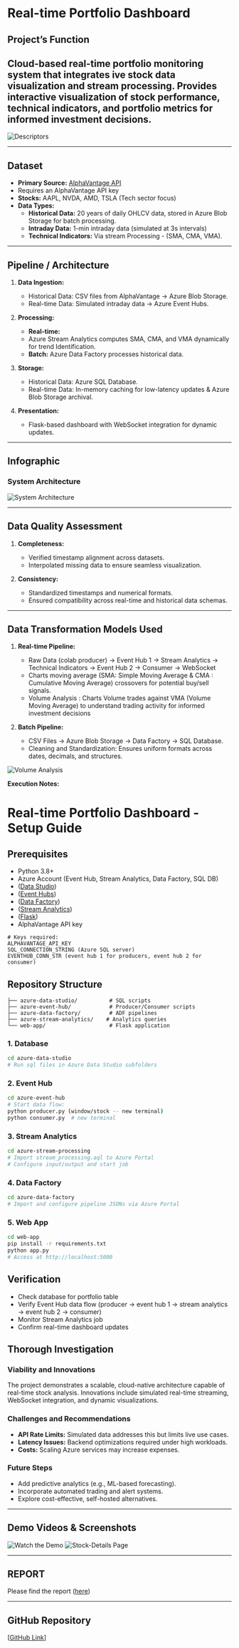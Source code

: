 # Real-time Portfolio Dashboard 
  

## Project’s Function
Cloud-based real-time portfolio monitoring system that integrates ive stock data visualization and stream processing. Provides interactive visualization of stock performance, technical indicators, and portfolio metrics for informed investment decisions.
---
![Descriptors](https://github.com/Beenaa99/Azure_AlphaVantage_Stock_Portfolio_Dashboard/blob/main/demo_videos/descriptors.gif)


---

## Dataset
- **Primary Source:** [AlphaVantage API](https://www.alphavantage.co/documentation/)
-  Requires an AlphaVantage API key
- **Stocks:** AAPL, NVDA, AMD, TSLA (Tech sector focus)  
- **Data Types:**  
  - **Historical Data:** 20 years of daily OHLCV data, stored in Azure Blob Storage for batch processing.  
  - **Intraday Data:** 1-min intraday data (simulated at 3s intervals)  
  - **Technical Indicators:** Via stream Processing - (SMA, CMA, VMA).  

---

## Pipeline / Architecture
1. **Data Ingestion:**  
   - Historical Data: CSV files from AlphaVantage → Azure Blob Storage.  
   - Real-time Data: Simulated intraday data → Azure Event Hubs.  

2. **Processing:**  
   - **Real-time:**
   - Azure Stream Analytics computes SMA, CMA, and VMA dynamically for trend Identification.
   - **Batch:** Azure Data Factory processes historical data.  

3. **Storage:**  
   - Historical Data: Azure SQL Database.  
   - Real-time Data: In-memory caching for low-latency updates & Azure Blob Storage archival.  

4. **Presentation:**  
   - Flask-based dashboard with WebSocket integration for dynamic updates.  

---
## Infographic
### System Architecture
![System Architecture](https://github.com/Beenaa99/Azure_AlphaVantage_Stock_Portfolio_Dashboard/blob/main/images/system_arch.png?raw=true)


---

## Data Quality Assessment
1. **Completeness:**  
   - Verified timestamp alignment across datasets.  
   - Interpolated missing data to ensure seamless visualization.  

2. **Consistency:**  
   - Standardized timestamps and numerical formats.  
   - Ensured compatibility across real-time and historical data schemas.  

---

## Data Transformation Models Used
1. **Real-time Pipeline:**  
   - Raw Data (colab producer) → Event Hub 1 → Stream Analytics → Technical Indicators → Event Hub 2 → Consumer → WebSocket
   - Charts moving average (SMA: Simple Moving Average & CMA : Cumulative Moving Average) crossovers for potential buy/sell signals.
   - Volume Analysis : Charts Volume trades against VMA (Volume Moving Average) to understand trading activity for informed investment decisions
  
2. **Batch Pipeline:**  
   - CSV Files → Azure Blob Storage → Data Factory → SQL Database.  
   - Cleaning and Standardization: Ensures uniform formats across dates, decimals, and structures.

![Volume Analysis](https://github.com/Beenaa99/Azure_AlphaVantage_Stock_Portfolio_Dashboard/blob/main/demo_videos/volume%20analysis.gif)


**Execution Notes:**  
# Real-time Portfolio Dashboard - Setup Guide

## Prerequisites
- Python 3.8+
- Azure Account (Event Hub, Stream Analytics, Data Factory, SQL DB)
- ([Data Studio](https://azure.microsoft.com/en-us/products/data-studio))
- ([Event Hubs](https://azure.microsoft.com/en-us/products/event-hubs))
- ([Data Factory](https://azure.microsoft.com/en-us/products/data-factory))
- ([Stream Analytics](https://azure.microsoft.com/en-us/products/stream-analytics))
- ([Flask](https://flask.palletsprojects.com/en/stable/))
- AlphaVantage API key

```
# Keys required:
ALPHAVANTAGE_API_KEY
SQL_CONNECTION_STRING (Azure SQL server)
EVENTHUB_CONN_STR (event hub 1 for producers, event hub 2 for consumer)
```
## Repository Structure
```
├── azure-data-studio/          # SQL scripts 
├── azure-event-hub/            # Producer/Consumer scripts 
├── azure-data-factory/         # ADF pipelines 
├── azure-stream-analytics/    # Analytics queries 
└── web-app/                    # Flask application 
```
### 1. Database
```bash
cd azure-data-studio
# Run sql files in Azure Data Studio subfolders
```

### 2. Event Hub
```bash
cd azure-event-hub
# Start data flow:
python producer.py (window/stock -- new terminal)
python consumer.py  # new terminal
```

### 3. Stream Analytics
```bash
cd azure-stream-processing
# Import stream_processing.aql to Azure Portal
# Configure input/output and start job
```

### 4. Data Factory
```bash
cd azure-data-factory
# Import and configure pipeline JSONs via Azure Portal
```

### 5. Web App
```bash
cd web-app
pip install -r requirements.txt
python app.py
# Access at http://localhost:5000
```

## Verification
- Check database for portfolio table
- Verify Event Hub data flow (producer -> event hub 1 -> stream analytics -> event hub 2 -> consumer)
- Monitor Stream Analytics job
- Confirm real-time dashboard updates


## Thorough Investigation
### Viability and Innovations
The project demonstrates a scalable, cloud-native architecture capable of real-time stock analysis. Innovations include simulated real-time streaming, WebSocket integration, and dynamic visualizations.

### Challenges and Recommendations
- **API Rate Limits:** Simulated data addresses this but limits live use cases.  
- **Latency Issues:** Backend optimizations required under high workloads.  
- **Costs:** Scaling Azure services may increase expenses.  

### Future Steps
- Add predictive analytics (e.g., ML-based forecasting).  
- Incorporate automated trading and alert systems.  
- Explore cost-effective, self-hosted alternatives.

---
## Demo Videos & Screenshots

![Watch the Demo](https://github.com/Beenaa99/Azure_AlphaVantage_Stock_Portfolio_Dashboard/blob/main/demo_videos/portfolio_page_demo.gif)
![Stock-Details Page](https://github.com/Beenaa99/Azure_AlphaVantage_Stock_Portfolio_Dashboard/blob/main/images/tesla_stock_1.jpeg)

---

## REPORT 
Please find the report ([here](https://github.com/Beenaa99/Azure_AlphaVantage_Stock_Portfolio_Dashboard/blob/main/ECE%205984%20_%20Project%20Final%20Report.pdf))

---

## GitHub Repository
[[GitHub Link](https://github.com/Beenaa99/Azure_AlphaVantage_Stock_Portfolio_Dashboard)]


